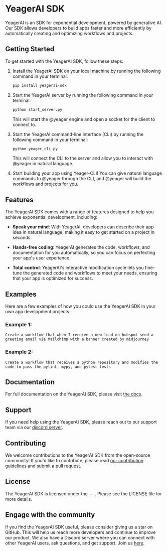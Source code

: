 # YeagerAI SDK

YeagerAI is an SDK for exponential development, powered by generative AI. Our SDK allows developers to build apps faster and more efficiently by automatically creating and optimizing workflows and projects.

## Getting Started

To get started with the YeagerAI SDK, follow these steps:

1. Install the YeagerAI SDK on your local machine by running the following command in your terminal:
    ```bash
    pip install yeagerai-sdk
    ```

2. Start the YeagerAI server by running the following command in your terminal:
    ```bash
    python start_server.py
    ```
   This will start the @yeager engine and open a socket for the client to connect to.

3. Start the YeagerAI command-line interface (CLI) by running the following command in your terminal:
    ```bash
    python yeager_cli.py
    ```
   This will connect the CLI to the server and allow you to interact with @yeager in natural language.

4. Start building your app using Yeager-CLI! You can give natural language commands to @yeager through the CLI, and @yeager will build the workflows and projects for you.

## Features

The YeagerAI SDK comes with a range of features designed to help you achieve exponential development, including:

- **Speak your mind**: With YeagerAI, developers can describe their app idea in natural language, making it easy to get started on a project in seconds.

- **Hands-free coding**: YeagerAI generates the code, workflows, and documentation for you automatically, so you can focus on perfecting your app's user experience.

- **Total control**: YeagerAI's interactive modification cycle lets you fine-tune the generated code and workflows to meet your needs, ensuring that your app is optimized for success.

## Examples

Here are a few examples of how you could use the YeagerAI SDK in your own app development projects:

### Example 1: 

```
Create a workflow that when I receive a new lead on hubspot send a greeting email via Mailchimp with a banner created by midjourney
```


### Example 2: 
```
Create a workflow that receives a python repository and modifies the code to pass the pylint, mypy, and pytest tests
```


## Documentation

For full documentation on the YeagerAI SDK, please visit [the docs]().

## Support

If you need help using the YeagerAI SDK, please reach out to our support team via our [discord server](https://discord.gg/VpfmXEMN66).

## Contributing

We welcome contributions to the YeagerAI SDK from the open-source community! If you'd like to contribute, please read [our contribution guidelines]() and submit a pull request.

## License

The YeagerAI SDK is licensed under the ---. 
Please see the LICENSE file for more details.

## Engage with the community

If you find the YeagerAI SDK useful, please consider giving us a star on GitHub. This will help us reach more developers and continue to improve our product.
We also have a Discord server where you can connect with other YeagerAI users, ask questions, and get support. Join us [here](https://discord.gg/VpfmXEMN66).
